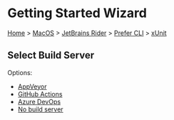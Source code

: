 <!--
GENERATED FILE - DO NOT EDIT
This file was generated by [MarkdownSnippets](https://github.com/SimonCropp/MarkdownSnippets).
Source File: /docs/mdsource/wiz/MacOS_Rider_Cli_xUnit.source.md
To change this file edit the source file and then run MarkdownSnippets.
-->

# Getting Started Wizard

[Home](/docs/wiz/readme.md) > [MacOS](MacOS.md) > [JetBrains Rider](MacOS_Rider.md) > [Prefer CLI](MacOS_Rider_Cli.md) > [xUnit](MacOS_Rider_Cli_xUnit.md)

## Select Build Server

Options:
 * [AppVeyor](MacOS_Rider_Cli_xUnit_AppVeyor.md)
 * [GitHub Actions](MacOS_Rider_Cli_xUnit_GitHubActions.md)
 * [Azure DevOps](MacOS_Rider_Cli_xUnit_AzureDevOps.md)
 * [No build server](MacOS_Rider_Cli_xUnit_None.md)
